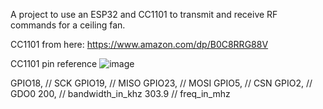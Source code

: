 A project to use an ESP32 and CC1101 to transmit and receive RF commands for a ceiling fan.

CC1101 from here: https://www.amazon.com/dp/B0C8RRG88V

CC1101 pin reference
![image](https://github.com/iamjoshk/home-assistant-collection/assets/28068117/2812e21e-8c56-4ca1-a945-5a1c3f9465d6)


GPIO18, // SCK
GPIO19, // MISO
GPIO23, // MOSI
GPIO5, // CSN
GPIO2, // GDO0
200, // bandwidth_in_khz
303.9 // freq_in_mhz
